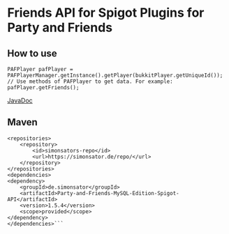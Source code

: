 # Friends API for Spigot Plugins for Party and Friends
## How to use
```
PAFPlayer pafPlayer = PAFPlayerManager.getInstance().getPlayer(bukkitPlayer.getUniqueId());
// Use methods of PAFPlayer to get data. For example: pafPlayer.getFriends();
```
[JavaDoc](https://simonsator.de/JavaDoc/PartyAndFriendsForBungeeCordAPIForSpigotPlugins/)
## Maven
```
<repositories>
    <repository>
        <id>simonsators-repo</id>
        <url>https://simonsator.de/repo/</url>
    </repository>
</repositories>
<dependencies>
<dependency>
    <groupId>de.simonsator</groupId>
    <artifactId>Party-and-Friends-MySQL-Edition-Spigot-API</artifactId>
    <version>1.5.4</version>
    <scope>provided</scope>
</dependency>
</dependencies>```
